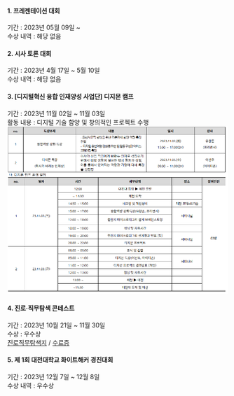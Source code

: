 #### 1. 프레젠테이션 대회
기간 : 2023년 05월 09일 ~ \
수상 내역 : 해당 없음

#### 2. 시사 토론 대회
기간 : 2023년 4월 17일 ~ 5월 10일\
수상 내역 : 해당 없음

#### 3. [디지털혁신 융합 인재양성 사업단] 디지몬 캠프
기간 : 2023년 11월 02일 ~ 11월 03일\
활동 내용 : 디지털 기술 함양 및 창의적인 프로젝트 수행
![디지몬 캠프 일정표](https://github.com/shinAh23/DJU/blob/main/2023/image.png)

#### 4. 진로·직무탐색 콘테스트
기간 : 2023년 10월 21일 ~ 11월 30일 \
수상 : 우수상\
[진로직무탐색지](https://github.com/shinAh23/DJU/blob/main/2023/%5B20231773%5D%20%EB%82%98%EB%A7%8C%EC%9D%98%EC%A7%84%EB%A1%9C%EC%A7%81%EB%AC%B4%ED%83%90%EC%83%89%EC%A7%80_%EA%B9%80%EC%8B%A0%EC%95%84(%EC%A0%95%EB%B3%B4%EB%B3%B4%EC%95%88%ED%95%99%EA%B3%BC).hwp) / [수료증](https://github.com/shinAh23/DJU/blob/main/2023/%EC%A7%84%EB%A1%9C%EC%A7%81%EB%AC%B4%EC%BD%98%ED%85%8C%EC%8A%A4%ED%8A%B8.pdf)

#### 5. 제 1회 대전대학교 화이트해커 경진대회
기간 : 2023년 12월 7일 ~ 12월 8일\
수상 내역 : 우수상
